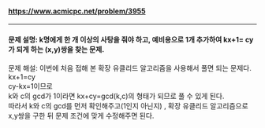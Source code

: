 #### https://www.acmicpc.net/problem/3955

---

#### 문제 설명: k명에게 한 개 이상의 사탕을 줘야 하고, 예비용으로 1개 추가하여 kx+1= cy 가 되게 하는 (x,y)쌍을 찾는 문제.

문제 해설: 이번에 처음 접해 본 확장 유클리드 알고리즘을 사용해서 풀면 되는 문제다.  
kx+1=cy  
cy-kx=1이므로  
k와 c의 gcd가 1이라면 kx+cy=gcd(k,c)의 형태가 되므로 풀 수 있게 된다.  
따라서 k와 c의 gcd를 먼저 확인해주고(1인지 아닌지) , 확장 유클리드 알고리즘으로 x,y쌍을 구한 뒤 문제 조건에 맞게 수정해주면 된다.
